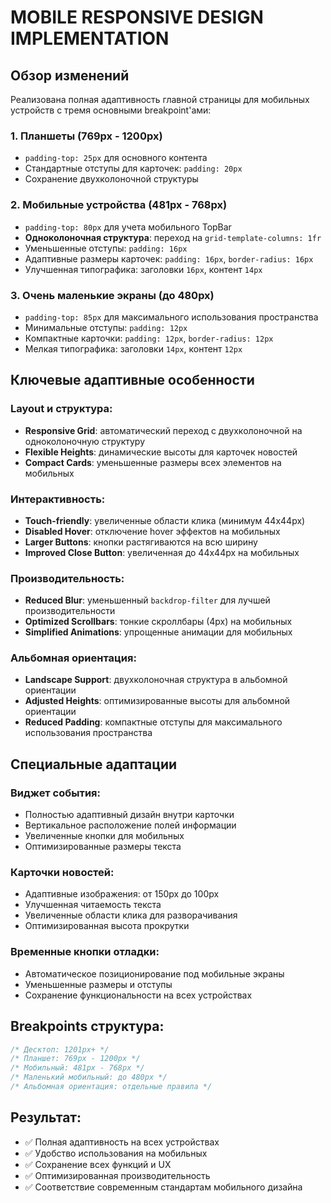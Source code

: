 # MOBILE RESPONSIVE DESIGN IMPLEMENTATION

## Обзор изменений

Реализована полная адаптивность главной страницы для мобильных устройств с тремя основными breakpoint'ами:

### 1. Планшеты (769px - 1200px)
- `padding-top: 25px` для основного контента
- Стандартные отступы для карточек: `padding: 20px`
- Сохранение двухколоночной структуры

### 2. Мобильные устройства (481px - 768px)
- `padding-top: 80px` для учета мобильного TopBar
- **Одноколоночная структура**: переход на `grid-template-columns: 1fr`
- Уменьшенные отступы: `padding: 16px`
- Адаптивные размеры карточек: `padding: 16px`, `border-radius: 16px`
- Улучшенная типографика: заголовки `16px`, контент `14px`

### 3. Очень маленькие экраны (до 480px)
- `padding-top: 85px` для максимального использования пространства
- Минимальные отступы: `padding: 12px`
- Компактные карточки: `padding: 12px`, `border-radius: 12px`
- Мелкая типографика: заголовки `14px`, контент `12px`

## Ключевые адаптивные особенности

### Layout и структура:
- **Responsive Grid**: автоматический переход с двухколоночной на одноколоночную структуру
- **Flexible Heights**: динамические высоты для карточек новостей
- **Compact Cards**: уменьшенные размеры всех элементов на мобильных

### Интерактивность:
- **Touch-friendly**: увеличенные области клика (минимум 44x44px)
- **Disabled Hover**: отключение hover эффектов на мобильных
- **Larger Buttons**: кнопки растягиваются на всю ширину
- **Improved Close Button**: увеличенная до 44x44px на мобильных

### Производительность:
- **Reduced Blur**: уменьшенный `backdrop-filter` для лучшей производительности
- **Optimized Scrollbars**: тонкие скроллбары (4px) на мобильных
- **Simplified Animations**: упрощенные анимации для мобильных

### Альбомная ориентация:
- **Landscape Support**: двухколоночная структура в альбомной ориентации
- **Adjusted Heights**: оптимизированные высоты для альбомной ориентации
- **Reduced Padding**: компактные отступы для максимального использования пространства

## Специальные адаптации

### Виджет события:
- Полностью адаптивный дизайн внутри карточки
- Вертикальное расположение полей информации
- Увеличенные кнопки для мобильных
- Оптимизированные размеры текста

### Карточки новостей:
- Адаптивные изображения: от 150px до 100px
- Улучшенная читаемость текста
- Увеличенные области клика для разворачивания
- Оптимизированная высота прокрутки

### Временные кнопки отладки:
- Автоматическое позиционирование под мобильные экраны
- Уменьшенные размеры и отступы
- Сохранение функциональности на всех устройствах

## Breakpoints структура:

```css
/* Десктоп: 1201px+ */
/* Планшет: 769px - 1200px */
/* Мобильный: 481px - 768px */
/* Маленький мобильный: до 480px */
/* Альбомная ориентация: отдельные правила */
```

## Результат:

- ✅ Полная адаптивность на всех устройствах
- ✅ Удобство использования на мобильных
- ✅ Сохранение всех функций и UX
- ✅ Оптимизированная производительность
- ✅ Соответствие современным стандартам мобильного дизайна
